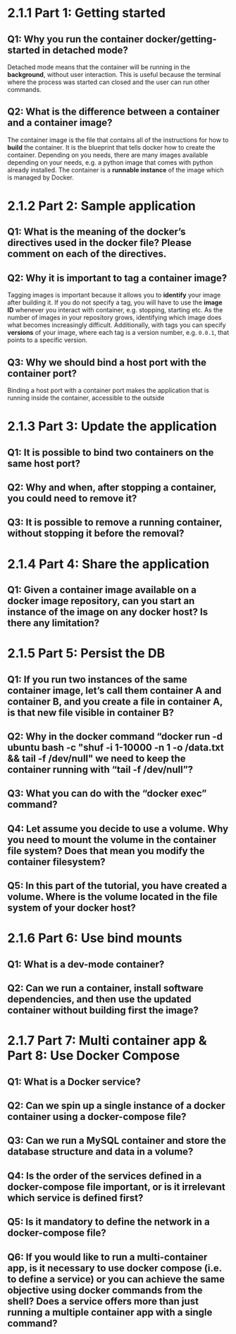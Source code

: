 # 2.1.1 Part 1: Getting started

## Q1: Why you run the container docker/getting-started in detached mode?
Detached mode means that the container will be running in the **background**, without user interaction. This is useful because the terminal where the process was started can closed and the user can run other commands.

## Q2: What is the difference between a container and a container image?
The container image is the file that contains all of the instructions for how to **build** the container. It is the blueprint that tells docker how to create the container. Depending on you needs, there are many images available depending on your needs, e.g. a python image that comes with python already installed. The container is a **runnable instance** of the image which is managed by Docker.

# 2.1.2 Part 2: Sample application
## Q1: What is the meaning of the docker’s directives used in the docker file? Please comment on each of the directives.
## Q2: Why it is important to tag a container image?
Tagging images is important because it allows you to **identify** your image after building it. If you do not specify a tag, you will have to use the **image ID** whenever you interact with container, e.g. stopping, starting etc. As the number of images in your repository grows, identifying which image does what becomes increasingly difficult. Additionally, with tags you can specify **versions** of your image, where each tag is a version number, e.g. `0.0.1`, that points to a specific version.

## Q3: Why we should bind a host port with the container port?
Binding a host port with a container port makes the application that is running inside the container, accessible to the outside  

# 2.1.3 Part 3: Update the application
## Q1: It is possible to bind two containers on the same host port?
## Q2: Why and when, after stopping a container, you could need to remove it?
## Q3: It is possible to remove a running container, without stopping it before the removal?

# 2.1.4 Part 4: Share the application
## Q1: Given a container image available on a docker image repository, can you start an instance of the image on any docker host? Is there any limitation?

# 2.1.5 Part 5: Persist the DB
## Q1: If you run two instances of the same container image, let’s call them container A and container B, and you create a file in container A, is that new file visible in container B?

## Q2: Why in the docker command “docker run -d ubuntu bash -c "shuf -i 1-10000 -n 1 -o /data.txt && tail -f /dev/null" we need to keep the container running with “tail -f /dev/null”?
## Q3: What you can do with the “docker exec” command?
## Q4: Let assume you decide to use a volume. Why you need to mount the volume in the container file system? Does that mean you modify the container filesystem?
## Q5: In this part of the tutorial, you have created a volume. Where is the volume located in the file system of your docker host?

# 2.1.6 Part 6: Use bind mounts
## Q1: What is a dev-mode container?
## Q2: Can we run a container, install software dependencies, and then use the updated container without building first the image?

# 2.1.7 Part 7: Multi container app & Part 8: Use Docker Compose
## Q1: What is a Docker service?
## Q2: Can we spin up a single instance of a docker container using a docker-compose file?
## Q3: Can we run a MySQL container and store the database structure and data in a volume?
## Q4: Is the order of the services defined in a docker-compose file important, or is it irrelevant which service is defined first?
## Q5: Is it mandatory to define the network in a docker-compose file?
## Q6: If you would like to run a multi-container app, is it necessary to use docker compose (i.e. to define a service) or you can achieve the same objective using docker commands from the shell? Does a service offers more than just running a multiple container app with a single command?